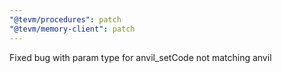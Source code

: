 ```yaml
---
"@tevm/procedures": patch
"@tevm/memory-client": patch
---
```


Fixed bug with param type for anvil_setCode not matching anvil
